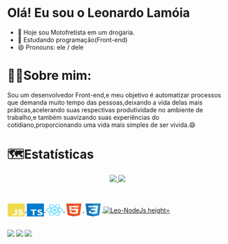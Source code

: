 <h1>Olá! Eu sou o Leonardo Lamóia</h1>


- 🔭 Hoje sou Motofretista em um drogaria.
- 🌱 Estudando programação(Front-end)
- 😄 Pronouns: ele / dele

##
<h1>👨‍💻Sobre mim:</h1>

Sou um desenvolvedor Front-end,e meu objetivo é automatizar processos que demanda muito tempo das pessoas,deixando a vida delas mais práticas,acelerando suas respectivas produtividade no ambiente de trabalho,e também suavizando suas experiências do cotidiano,proporcionando uma vida mais simples de ser vivida.😄

##

<h1>🗺️Estatísticas</h1>

<div align="center">
  <a href="https://github.com/LeonardoLamoia">
  <img height="180em" src="https://github-readme-stats.vercel.app/api?username=LeonardoLamoia&show_icons=true&theme=blue-green&include_all_commits=true&count_private=true"/>
  <img height="180em" src="https://github-readme-stats.vercel.app/api/top-langs/?username=LeonardoLamoia&layout=compact&langs_count=7&theme=blue-green"/>
</div>

  ##
  
  <div style="display: inline_block"><br>
  <img align="center" alt="Leo-Js" height="30" width="40" src="https://raw.githubusercontent.com/devicons/devicon/master/icons/javascript/javascript-plain.svg">
  <img align="center" alt="Leo-Ts" height="30" width="40" src="https://raw.githubusercontent.com/devicons/devicon/master/icons/typescript/typescript-plain.svg">
  <img align="center" alt="Leo-React" height="30" width="40" src="https://raw.githubusercontent.com/devicons/devicon/master/icons/react/react-original.svg">
  <img align="center" alt="Leo-HTML" height="30" width="40" src="https://raw.githubusercontent.com/devicons/devicon/master/icons/html5/html5-original.svg">
  <img align="center" alt="Leo-CSS" height="30" width="40" src="https://raw.githubusercontent.com/devicons/devicon/master/icons/css3/css3-original.svg">
  <img align="center" alt ="Leo-NodeJs height="30" width="40"src="https://cdn.jsdelivr.net/gh/devicons/devicon/icons/nodejs/nodejs-plain-wordmark.svg" /> 
  
</div>

##
                                                                                                                                                 
<div>                                                                                                                                                  
<a href="https://instagram.com/leolamoia" target="_blank"><img src="https://img.shields.io/badge/-Instagram-%23E4405F?style=for-the-badge&logo=instagram&logoColor=white" target="_blank"></a>
 	<a href = "mailto:leonardotcinf@gmail.com"><img src="https://img.shields.io/badge/Gmail-D14836?style=for-the-badge&logo=gmail&logoColor=white" target="_blank"></a>
  <a href="https://www.linkedin.com/in/leonardo-lamóia-rosa-/" target="_blank"><img src="https://img.shields.io/badge/-LinkedIn-%230077B5?style=for-the-badge&logo=linkedin&logoColor=white" target="_blank"></a>
  
</div>
